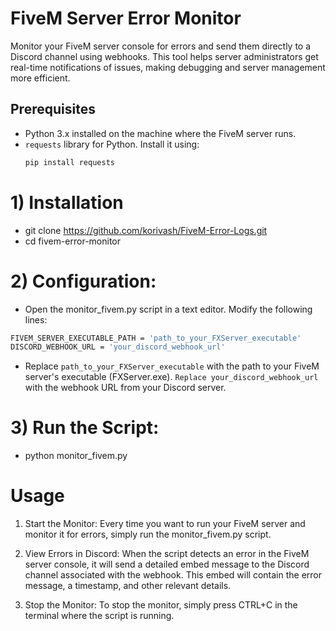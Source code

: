 # FiveM Server Error Monitor

Monitor your FiveM server console for errors and send them directly to a Discord channel using webhooks. This tool helps server administrators get real-time notifications of issues, making debugging and server management more efficient.

## Prerequisites

- Python 3.x installed on the machine where the FiveM server runs.
- `requests` library for Python. Install it using:
  ```bash
  pip install requests


# 1) Installation
- git clone https://github.com/korivash/FiveM-Error-Logs.git
- cd fivem-error-monitor

#  2) Configuration:
- Open the monitor_fivem.py script in a text editor. Modify the following lines:
```bash
FIVEM_SERVER_EXECUTABLE_PATH = 'path_to_your_FXServer_executable'
DISCORD_WEBHOOK_URL = 'your_discord_webhook_url'
```

- Replace ``path_to_your_FXServer_executable`` with the path to your FiveM server's executable (FXServer.exe). ``Replace your_discord_webhook_url`` with the webhook URL from your Discord server.

# 3) Run the Script:
- python monitor_fivem.py

# Usage
1) Start the Monitor:
Every time you want to run your FiveM server and monitor it for errors, simply run the monitor_fivem.py script.

2) View Errors in Discord:
When the script detects an error in the FiveM server console, it will send a detailed embed message to the Discord channel associated with the webhook. This embed will contain the error message, a timestamp, and other relevant details.

3) Stop the Monitor:
To stop the monitor, simply press CTRL+C in the terminal where the script is running.
